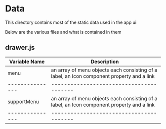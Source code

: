 # Data
This directory contains most of the static data used in the app ui

Below are the various files and what is contained in them


## drawer.js
Variable Name   | Description
--------------- | ----------------------------------------
menu            | an array of menu objects each consisting of a label, an Icon component property and a link
--------------- | ----------------------------------------
supportMenu     | an array of menu objects each consisting of a label, an Icon component property and a link
--------------- | ----------------------------------------